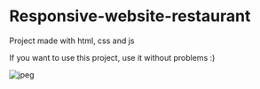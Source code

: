# Responsive-website-restaurant
Project made with html, css and js

If you want to use this project, use it without problems :)

![jpeg](https://user-images.githubusercontent.com/71731922/131185557-649e25a2-17bb-4199-a985-5b482ab772ab.jpeg)

